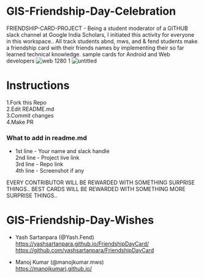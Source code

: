 # GIS-Friendship-Day-Celebration
FRIENDSHIP-CARD-PROJECT - Being a student moderator of a GITHUB slack channel at Google India Scholars, I initiated this activity for everyone in this workspace..
All track students abnd, mws, and & fend students make a friendship card with their friends names by implementing their so far learned  technical knowledge.
sample cards for Android and Web developers 
![web 1280 1](https://user-images.githubusercontent.com/37589556/43626817-222ec4da-9711-11e8-94a1-3f878c427656.png)
![untitled](https://user-images.githubusercontent.com/37589556/43626819-22d17e64-9711-11e8-8d41-9e57c241b842.png)

# Instructions 
 
1.Fork this Repo <br/>
2.Edit README.md <br/>
3.Commit changes <br/> 
4.Make PR <br/>

### What to add in readme.md
* 1st line - Your name and slack handle <br/>
  2nd line - Project live link <br/>
  3rd line - Repo link <br/>
  4th line - Screenshot if any <br/>

EVERY CONTRIBUTOR WILL BE REWARDED WITH SOMETHING SURPRISE THINGS..
BEST CARDS WILL BE REWARDED WITH SOMETHING MORE SURPRISE THINGS..
 
# GIS-Friendship-Day-Wishes

* Yash Sartanpara (@Yash.Fend) <br/>
  https://yashsartanpara.github.io/FriendshipDayCard/ <br/>
  https://github.com/yashsartanpara/FriendshipDayCard <br/>
  
* Manoj Kumar (@manojkumar.mws)<br/>
  https://manojkumarj.github.io/
  
 
